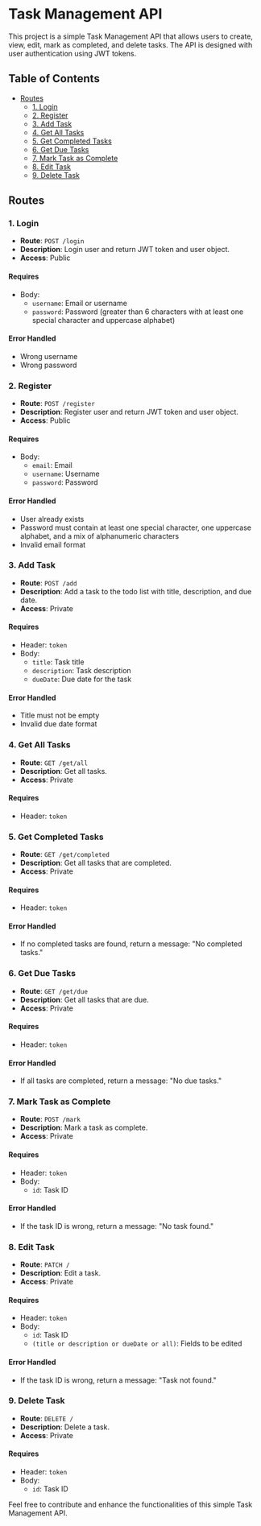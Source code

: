 # Task Management API

This project is a simple Task Management API that allows users to create, view, edit, mark as completed, and delete tasks. The API is designed with user authentication using JWT tokens.

## Table of Contents

- [Routes](#routes)
  - [1. Login](#1-login)
  - [2. Register](#2-register)
  - [3. Add Task](#3-add-task)
  - [4. Get All Tasks](#4-get-all-tasks)
  - [5. Get Completed Tasks](#5-get-completed-tasks)
  - [6. Get Due Tasks](#6-get-due-tasks)
  - [7. Mark Task as Complete](#7-mark-task-as-complete)
  - [8. Edit Task](#8-edit-task)
  - [9. Delete Task](#9-delete-task)

## Routes

### 1. Login

- **Route**: `POST /login`
- **Description**: Login user and return JWT token and user object.
- **Access**: Public

#### Requires

- Body:
  - `username`: Email or username
  - `password`: Password (greater than 6 characters with at least one special character and uppercase alphabet)

#### Error Handled

- Wrong username
- Wrong password

### 2. Register

- **Route**: `POST /register`
- **Description**: Register user and return JWT token and user object.
- **Access**: Public

#### Requires

- Body:
  - `email`: Email
  - `username`: Username
  - `password`: Password

#### Error Handled

- User already exists
- Password must contain at least one special character, one uppercase alphabet, and a mix of alphanumeric characters
- Invalid email format

### 3. Add Task

- **Route**: `POST /add`
- **Description**: Add a task to the todo list with title, description, and due date.
- **Access**: Private

#### Requires

- Header: `token`
- Body:
  - `title`: Task title
  - `description`: Task description
  - `dueDate`: Due date for the task

#### Error Handled

- Title must not be empty
- Invalid due date format

### 4. Get All Tasks

- **Route**: `GET /get/all`
- **Description**: Get all tasks.
- **Access**: Private

#### Requires

- Header: `token`

### 5. Get Completed Tasks

- **Route**: `GET /get/completed`
- **Description**: Get all tasks that are completed.
- **Access**: Private

#### Requires

- Header: `token`

#### Error Handled

- If no completed tasks are found, return a message: "No completed tasks."

### 6. Get Due Tasks

- **Route**: `GET /get/due`
- **Description**: Get all tasks that are due.
- **Access**: Private

#### Requires

- Header: `token`

#### Error Handled

- If all tasks are completed, return a message: "No due tasks."

### 7. Mark Task as Complete

- **Route**: `POST /mark`
- **Description**: Mark a task as complete.
- **Access**: Private

#### Requires

- Header: `token`
- Body:
  - `id`: Task ID

#### Error Handled

- If the task ID is wrong, return a message: "No task found."

### 8. Edit Task

- **Route**: `PATCH /`
- **Description**: Edit a task.
- **Access**: Private

#### Requires

- Header: `token`
- Body:
  - `id`: Task ID
  - `(title or description or dueDate or all)`: Fields to be edited

#### Error Handled

- If the task ID is wrong, return a message: "Task not found."

### 9. Delete Task

- **Route**: `DELETE /`
- **Description**: Delete a task.
- **Access**: Private

#### Requires

- Header: `token`
- Body:
  - `id`: Task ID

Feel free to contribute and enhance the functionalities of this simple Task Management API.
